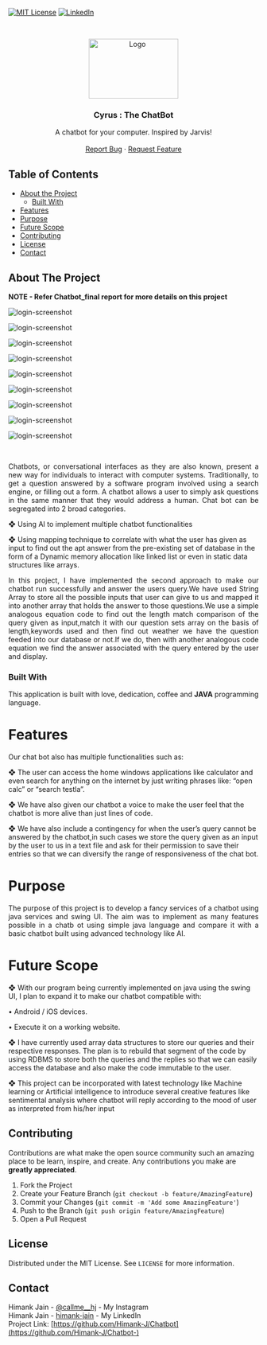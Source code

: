 [![MIT License][license-shield]][license-url]
[![LinkedIn][linkedin-shield]][linkedin-url]


<!-- PROJECT LOGO -->
<br />
<p align="center">
  <a href="https://ibb.co/sC0TMQV">
    <img src="https://miro.medium.com/max/3960/1*wePl7h5pIOWFayxMTsGTxQ.jpeg" alt="Logo" width="180" height="120">
  </a>

  <h3 align="center">Cyrus : The ChatBot</h3>

  <p align="center">
    A chatbot for your computer. Inspired by Jarvis!
    <br />
    <br />
    <a href="https://github.com/Himank-J/">Report Bug</a>
    ·
    <a href="https://github.com/Himank-J/">Request Feature</a>
  </p>
</p>

<!-- TABLE OF CONTENTS -->
## Table of Contents

* [About the Project](#about-the-project)
  * [Built With](#built-with)
* [Features](#features)
* [Purpose](#purpose)
* [Future Scope](#future-scope)
* [Contributing](#contributing)
* [License](#license)
* [Contact](#contact)

<!-- ABOUT THE PROJECT -->
## About The Project
**NOTE - Refer Chatbot_final report for more details on this project**

![login-screenshot](githubimg/1.JPG)

![login-screenshot](githubimg/2.JPG)

![login-screenshot](githubimg/3.JPG)

![login-screenshot](githubimg/4.JPG)

![login-screenshot](githubimg/5.JPG)

![login-screenshot](githubimg/6.JPG)

![login-screenshot](githubimg/7.JPG)

![login-screenshot](githubimg/8.JPG)

![login-screenshot](githubimg/9.JPG)

<br />
<p align="justify">Chatbots, or conversational interfaces as they are also known, present a new way for 
individuals to interact with computer systems. Traditionally, to get a question answered by a 
software program involved using a search engine, or filling out a form. A chatbot allows a user 
to simply ask questions in the same manner that they would address a human.
Chat bot can be segregated into 2 broad categories.</p>
  
❖ Using AI to implement multiple chatbot functionalities
  
❖ Using mapping technique to correlate with what the user has given as input to find out 
the apt answer from the pre-existing set of database in the form of a Dynamic memory 
allocation like linked list or even in static data structures like arrays.

<p align="justify">In this project, I have implemented the second approach to make our chatbot run successfully 
and answer the users query.We have used String Array to store all the possible inputs that user 
can give to us and mapped it into another array that holds the answer to those questions.We use 
a simple analogous equation code to find out the length match comparison of the query given 
as input,match it with our question sets array on the basis of length,keywords used and then 
find out weather we have the question feeded into our database or not.If we do, then with 
another analogous code equation we find the answer associated with the query entered by the 
user and display.</p>

### Built With
This application is built with love, dedication, coffee and **JAVA** programming language.

# Features
<p align="justify">Our chat bot also has multiple functionalities such as:
  
❖ The user can access the home windows applications like calculator and even search for 
anything on the internet by just writing phrases like: “open calc” or “search testla”.
  
❖ We have also given our chatbot a voice to make the user feel that the chatbot is more 
alive than just lines of code.
  
❖ We have also include a contingency for when the user’s query cannot be answered by 
the chatbot,in such cases we store the query given as an input by the user to us in a text 
file and ask for their permission to save their entries so that we can diversify the range 
of responsiveness of the chat bot.</p>

<!-- Purpose -->
# Purpose 
<p align="justify">The purpose of this project is to develop a fancy services of a chatbot using java services and swing UI. The aim was to implement as many features possible in a chatb ot using simple java language and compare it with a basic chatbot built using advanced technology like AI.</p>
  
<!-- Future Scope -->
# Future Scope
❖ With our program being currently implemented on java using the swing UI, I plan to expand it 
to make our chatbot compatible with:

• Android / iOS devices.

• Execute it on a working website.
  
❖ I have currently used array data structures to store our queries and their respective responses. The
plan is to rebuild that segment of the code by using RDBMS to store both the queries and the 
replies so that we can easily access the database and also make the code immutable to the user.
  
❖ This project can be incorporated with latest technology like Machine learning or Artificial 
intelligence to introduce several creative features like sentimental analysis where chatbot will 
reply according to the mood of user as interpreted from his/her input

<!-- CONTRIBUTING -->
## Contributing

Contributions are what make the open source community such an amazing place to be learn, inspire, and create. Any contributions you make are **greatly appreciated**.

1. Fork the Project
2. Create your Feature Branch (`git checkout -b feature/AmazingFeature`)
3. Commit your Changes (`git commit -m 'Add some AmazingFeature'`)
4. Push to the Branch (`git push origin feature/AmazingFeature`)
5. Open a Pull Request

<!-- LICENSE -->
## License

Distributed under the MIT License. See `LICENSE` for more information.

<!-- CONTACT -->
## Contact

Himank Jain - [@callme__hj](https://instagram.com/callme__hj) - My Instagram <br />
Himank Jain - [himank-jain](https://www.linkedin.com/in/himank-jain/) - My LinkedIn  <br />
Project Link: [https://github.com/Himank-J/Chatbot](https://github.com/Himank-J/Chatbot-)


<!-- MARKDOWN LINKS & IMAGES -->
<!-- https://www.markdownguide.org/basic-syntax/#reference-style-links -->

[license-shield]: https://img.shields.io/github/license/othneildrew/Best-README-Template.svg?style=flat-square
[license-url]: https://github.com/othneildrew/Best-README-Template/blob/master/LICENSE.txt
[linkedin-shield]: https://img.shields.io/badge/-LinkedIn-black.svg?style=flat-square&logo=linkedin&colorB=555
[linkedin-url]: https://www.linkedin.com/in/himank-jain/
[product-screenshot]: images/search.png
